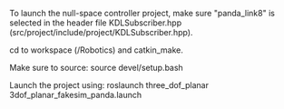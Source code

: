 To launch the null-space controller project, make sure "panda_link8" is selected in the header file KDLSubscriber.hpp (src/project/include/project/KDLSubscriber.hpp).

cd to workspace (/Robotics) and catkin_make.

Make sure to source: source devel/setup.bash

Launch the project using: roslaunch three_dof_planar 3dof_planar_fakesim_panda.launch
